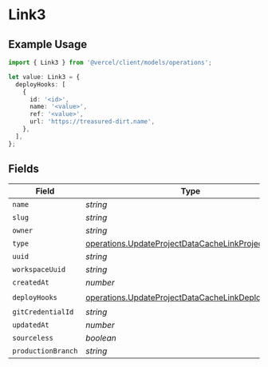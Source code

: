 # Link3

## Example Usage

```typescript
import { Link3 } from '@vercel/client/models/operations';

let value: Link3 = {
  deployHooks: [
    {
      id: '<id>',
      name: '<value>',
      ref: '<value>',
      url: 'https://treasured-dirt.name',
    },
  ],
};
```

## Fields

| Field              | Type                                                                                                                   | Required           | Description |
| ------------------ | ---------------------------------------------------------------------------------------------------------------------- | ------------------ | ----------- |
| `name`             | _string_                                                                                                               | :heavy_minus_sign: | N/A         |
| `slug`             | _string_                                                                                                               | :heavy_minus_sign: | N/A         |
| `owner`            | _string_                                                                                                               | :heavy_minus_sign: | N/A         |
| `type`             | [operations.UpdateProjectDataCacheLinkProjectsType](../../models/operations/updateprojectdatacachelinkprojectstype.md) | :heavy_minus_sign: | N/A         |
| `uuid`             | _string_                                                                                                               | :heavy_minus_sign: | N/A         |
| `workspaceUuid`    | _string_                                                                                                               | :heavy_minus_sign: | N/A         |
| `createdAt`        | _number_                                                                                                               | :heavy_minus_sign: | N/A         |
| `deployHooks`      | [operations.UpdateProjectDataCacheLinkDeployHooks](../../models/operations/updateprojectdatacachelinkdeployhooks.md)[] | :heavy_check_mark: | N/A         |
| `gitCredentialId`  | _string_                                                                                                               | :heavy_minus_sign: | N/A         |
| `updatedAt`        | _number_                                                                                                               | :heavy_minus_sign: | N/A         |
| `sourceless`       | _boolean_                                                                                                              | :heavy_minus_sign: | N/A         |
| `productionBranch` | _string_                                                                                                               | :heavy_minus_sign: | N/A         |
